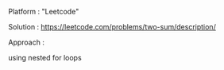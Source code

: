 Platform : "Leetcode" 

Solution : https://leetcode.com/problems/two-sum/description/

Approach :
 
using nested for loops
